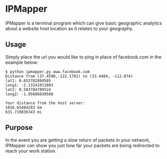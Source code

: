 IPMapper
=========
IPMapper is a terminal program which can give basic geographic analytics about a website host location as it relates to your geography. 

## Usage

Simply place the url you would like to ping in place of facebook.com in the example below:
```
$ python ipmapper.py www.facebook.com
Distance from (37.4590,-122.1781) to (33.4484, -112.074)
lat1: 0.653782884505
long1: -2.13241011883
lat2: 0.583784709524
long2: -1.95606030588

Your distance from the host server: 
1016.65484283 km
631.719836343 mi
```

## Purpose
In the event you are getting a slow return of packets in your network, IPMapper can show you just how far your packets are being redirected to reach your work station. 


